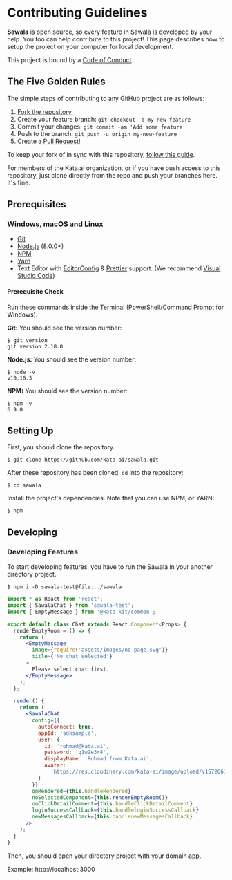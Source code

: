 # Contributing Guidelines

**Sawala** is open source, so every feature in Sawala is developed by your help. You too can help contribute to this project! This page describes how to setup the project on your computer for local development.

This project is bound by a [Code of Conduct](CODE_OF_CONDUCT.md).

## The Five Golden Rules

The simple steps of contributing to any GitHub project are as follows:

1. [Fork the repository](https://github.com/kata-ai/sawala/fork)
2. Create your feature branch: `git checkout -b my-new-feature`
3. Commit your changes: `git commit -am 'Add some feature'`
4. Push to the branch: `git push -u origin my-new-feature`
5. Create a [Pull Request](https://github.com/kata-ai/sawala/pulls)!

To keep your fork of in sync with this repository, [follow this guide](https://help.github.com/articles/syncing-a-fork/).

For members of the Kata.ai organization, or if you have push access to this repository, just clone directly from the repo and push your branches here. It's fine.

## Prerequisites

### Windows, macOS and Linux

- [Git](http://git-scm.com/)
- [Node.js](http://nodejs.org/) (8.0.0+)
- [NPM](https://www.npmjs.com/)
- [Yarn](https://yarnpkg.com/)
- Text Editor with [EditorConfig](http://editorconfig.org/) & [Prettier](https://prettier.io/) support. (We recommend [Visual Studio Code](https://code.visualstudio.com/))

#### Prerequisite Check

Run these commands inside the Terminal (PowerShell/Command Prompt for Windows).

**Git:** You should see the version number:

```sh-session
$ git version
git version 2.18.0
```

**Node.js:** You should see the version number:

```sh-session
$ node -v
v10.16.3
```

**NPM:** You should see the version number:

```sh-session
$ npm -v
6.9.0
```

## Setting Up

First, you should clone the repository.

```sh-session
$ git clone https://github.com/kata-ai/sawala.git
```

After these repository has been cloned, `cd` into the repository:

```sh-session
$ cd sawala
```

Install the project's dependencies. Note that you can use NPM, or YARN:

```sh-session
$ npm
```

## Developing

### Developing Features

To start developing features, you have to run the Sawala in your another directory project.

```sh-session
$ npm i -D sawala-test@file:../sawala
```

```jsx
import * as React from 'react';
import { SawalaChat } from 'sawala-test';
import { EmptyMessage } from '@kata-kit/common';

export default class Chat extends React.Component<Props> {
  renderEmptyRoom = () => {
    return (
      <EmptyMessage
        image={require('assets/images/no-page.svg')}
        title={'No chat selected'}
      >
        Please select chat first.
      </EmptyMessage>
    );
  };

  render() {
    return (
      <SawalaChat
        config={{
          autoConnect: true,
          appId: 'sdksample',
          user: {
            id: 'rohmad@kata.ai',
            password: 'q1w2e3r4',
            displayName: 'Rohmad from Kata.ai',
            avatar:
              'https://res.cloudinary.com/kata-ai/image/upload/v1572663263/sawala/kata_favicon-02_zzldhx.png'
          }
        }}
        onRendered={this.handleRendered}
        noSelectedComponent={this.renderEmptyRoom()}
        onClickDetailComment={this.handleClickDetailComment}
        loginSuccessCallback={this.handleloginSuccessCallback}
        newMessagesCallback={this.handlenewMessagesCallback}
      />
    );
  }
}
```

Then, you should open your directory project with your domain app.

Example: http://localhost:3000
